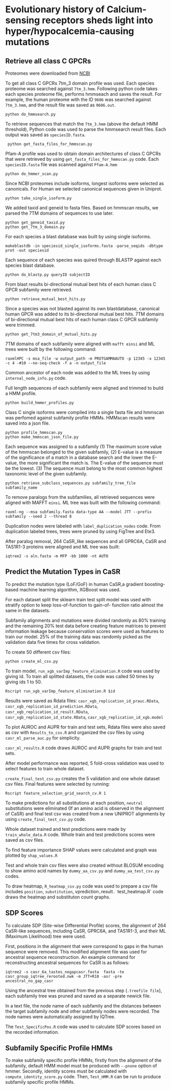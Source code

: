 # Evolutionary history of Calcium-sensing receptors sheds light into hyper/hypocalcemia-causing mutations

## Retrieve all class C GPCRs

Proteomes were downloaded from [NCBI](https://ftp.ncbi.nlm.nih.gov/genomes/archive/old_refseq/)


To get all class C GPCRs 7tm_3 domain profile was used. Each species proteome was searched against `7tm_3.hmm`. Following python code takes each species proteome file, performs hmmseach and saves the result. For example, the human proteome with the ID `9606` was searched against `7tm_3.hmm`, and the result file was saved as  `9606.out`.
 ```
 python do_hmmsearch.py
 
 ```
 To retrieve sequences that match the `7tm_3.hmm` (above the default HMM threshold), Python code was used to parse the hmmsearch result files. Each output was saved as `speciesID.fasta`.
 
 ```
  python get_fasta_files_for_hmmscan.py 
 ```

Pfam-A profile was used to obtain domain architectures of class C GPCRs that were retrieved by using `get_fasta_files_for_hmmscan.py` code. Each `speciesID.fasta` file was scanned against `Pfam-A.hmm`

 ```
 python do_hmmer_scan.py
 ```

Since NCBI proteomes include isoforms, longest isoforms were selected as canonicals. For Human we selected canonical sequences given in Uniprot. 

 ```
 python take_single_isoform.py
 ```
 
We added taxid and geneid to fasta files. Based on hmmscan results, we parsed the 7TM domains of sequences to use later.

```
python get_geneid_taxid.py
python get_7tm_3_domain.py
 ```
For each species a blast database was built by using single isoforms.

 ```
makeblastdb -in speciesid_single_isoforms.fasta -parse_seqids -dbtype prot -out speciesid
 ```
 
Each sequence of each species was quired through BLASTP against each species blast database. 

 ```
python do_blastp.py queryID subjectID
 ```
From blast results bi-directional mutual best hits of each human class C GPCR subfamily were retrieved.

 ```
python retrieve_mutual_best_hits.py
 ```
 
Since a species was not blasted against its own blastdatabase, canonical human GPCR was added to its bi-directional mutual best hits. 7TM domains of bi-directional mutual best hits of each human class C GPCR subfamily were trimmed.
 ```
python get_7tm3_domain_of_mutual_hits.py
 ```
7TM domains of each subfamily were aligned with `mafft einsi` and ML trees were built by the following command:
 ```
raxmlHPC -s msa_file -w output_path -m PROTGAMMAAUTO -p 12345 -x 12345 -c 4 -#10 --no-seq-check -f a -n output_file 
 ```
Common ancestor of each node was added to the ML trees by using `internal_node_info.py` code.

Full length sequences of each subfamily were aligned and trimmed to build a HMM profile. 
 ```
python build_hmmer_profiles.py
 ```
Class C single isoforms were compiled into a single fasta file and hmmscan was perfomed against subfamily profile HMMs. HMMscan results were saved into a json file.
 ```
python profile_hmmscan.py
python make_hmmscan_json_file.py

 ```
 
Each sequence was assigned to a subfamily (1) The maximum score value of the hmmscan belonged to the given subfamily, (2) E-value is a measure of the significance of a match in a database search and the lower the E-value, the more significant the match is. The E-value of the sequence must be the lowest. (3) The sequence must belong to the most common highest taxonomic level of the given subfamily. 


```
python retrieve_subclass_sequences.py subfamily_tree_file subfamily_name
```

To remove paralogs from the subfamilies, all retrieved sequences were aligned with MAFFT `einsi`. ML tree was built with the following command:
```
raxml-ng --msa subfamily.fasta data-type AA --model JTT --prefix subfamily --seed 2 --thread 8
```

Duplication nodes were labeled with `label_duplication_nodes` code. From duplication  labeled trees, trees were pruned by using FigTree and Ete3. 

After paralog removal,  264 CaSR_like sequences and all GPRC6A, CaSR and TAS1R1-3 proteins were aligned and ML tree was built:

```
iqtree2 -s aln.fasta -m MFP -bb 1000 -nt AUTO
```

## Predict the Mutation Types in CaSR 
To predict the mutation type (LoF/GoF) in human CaSR,a gradient boosting- based machine learning algorithm, XGBoost was used.

For each dataset split the sklearn train test split model was used with stratify option to keep loss-of-function to gain-of- function ratio almost the same in the datasets.

Subfamily alignments and mutations were divided randomly as 80% training and the remaining 20% test data before creating feature matrices to prevent information leakage because conservation scores were used as features to train our model. 25% of the training data was randomly picked as the validation data five times for cross validation. 

To create 50 different csv files:

```
python create_ml_csv.py 
```

To train model,  `run_xgb_varImp_feature_elimination.R` code was used by giving id. To train all splitted datasets, the code was called 50 times by giving ids 1 to 50.  

```
Rscript run_xgb_varImp_feature_elimination.R $id 
```

Results were saved as Rdata files: `casr_xgb_replication_id_prauc.RData`, `casr_xgb_replication_id_prediction.RData`, `casr_xgb_replication_id_result.RData`, `casr_xgb_replication_id_state.RData`, `casr_xgb_replication_id_xgb.model` 

To plot AUROC and AUPR for train and test sets, Rdata files were also saved as csv with `Results_to_csv.R` and organized the csv files by using `casr_ml_parse_auc.py` for simplicity.

`casr_ml_results.R` code draws AUROC and AUPR graphs for train and test sets.

After model performance was reported, 5 fold-cross validation was used to select features to train whole dataset.

`create_final_test_csv.py` creates the 5 validation and one whole dataset csv files. Final features were selected by running:
```
Rscript feature_selection_grid_search_cv.R 1
```

To make predictions for all substitutions at each position, `neutral` substitutions were eliminated (If an amino acid is observed in the alignment of CaSR) and final test csv was created from a new UNIPROT alignments by using `create_final_test_csv.py` code. 

Whole dataset trained and test predictions were made by `train_whole_data.R` code. Whole train and test predictions scores were saved as csv files.

To find feature importance SHAP values were calculated and graph was plotted by `shap_values.R`

Test and whole train csv files were also created without BLOSUM encoding to show amino acid names by `dummy_aa_csv.py` and `dummy_aa_test_csv.py` codes.

To draw heatmap, `R_heatmap_csv.py` code was used to prepare a csv file includes `position`, `substitution`, vprediction`,`result`. `test_heatmap.R` code draws the heatmap and substituton count graphs. 



## SDP Scores

To calculate SDP (Site-wise Differential Profile) scores, the alignment of 264 CaSR-like sequences, including CaSR, GPRC6A, and TAS1R1-3, and their ML (Maximum Likelihood) tree were used.

First, positions in the alignment that were correspond to gaps in the human sequence were removed. This modified alignment file was used for ancestral sequence reconstruction. An example command for reconstructing ancestral sequences for CaSR is as follows:

```
iqtree2 -s casr_6a_tastes_nogapcasr.fasta  fasta -te casr_group_iqtree_rerooted.nwk -m JTT+R10 -asr -pre ancestral_no_gap_casr
```

Using the ancestral tree obtained from the previous step (`.treefile file`), each subfamily tree was pruned and saved as a separate newick file.

In a text file, the node name of each subfamily and the distances between the target subfamily node and other subfamily nodes were recorded. The node names were automatically assigned by IQTree.

The `Test_SpecificPos.R` code was used to calculate SDP scores based on the recorded information.


## Subfamily Specific Profile HMMs

To make subfamily specific profile HMMs, firstly from the alignment of the subfamily, default HMM model must be produced with `--pnone` option of hmmer. Secondly, identity scores must be calculated with `compute_identity_score.py` code. Then, `Test_HMM.R` can be run to produce subfamily specific profile HMMs.

